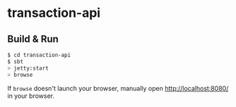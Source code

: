 # transaction-api #

## Build & Run ##

```sh
$ cd transaction-api
$ sbt
> jetty:start
> browse
```

If `browse` doesn't launch your browser, manually open [http://localhost:8080/](http://localhost:8080/) in your browser.
